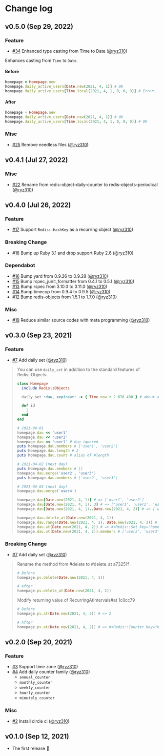 # Change log

## v0.5.0 (Sep 29, 2022)

### Feature

- [#34](https://github.com/ryz310/redis-object-daily-counter/pull/34) Enhanced type casting from Time to Date ([@ryz310](https://github.com/ryz310))

Enhances casting from `Time` to `Date`.

#### Before

```rb
homepage = Homepage.new
homepage.daily_active_users[Date.new(2021, 4, 1)] # OK
homepage.daily_active_users[Time.local(2021, 4, 1, 0, 0, 0)] # Error!
```

#### After

```rb
homepage = Homepage.new
homepage.daily_active_users[Date.new(2021, 4, 1)] # OK
homepage.daily_active_users[Time.local(2021, 4, 1, 0, 0, 0)] # OK
```

### Misc

- [#25](https://github.com/ryz310/redis-object-daily-counter/pull/25) Remove needless files ([@ryz310](https://github.com/ryz310))

## v0.4.1 (Jul 27, 2022)

### Misc

- [#22](https://github.com/ryz310/redis-objects-periodical/pull/22) Rename from redis-object-daily-counter to redis-objects-periodical ([@ryz310](https://github.com/ryz310))

## v0.4.0 (Jul 26, 2022)

### Feature

- [#17](https://github.com/ryz310/redis-objects-periodical/pull/17) Support `Redis::HashKey` as a recurring object ([@ryz310](https://github.com/ryz310))

### Breaking Change

- [#18](https://github.com/ryz310/redis-objects-periodical/pull/18) Bump up Ruby 3.1 and drop support Ruby 2.6 ([@ryz310](https://github.com/ryz310))

### Dependabot

- [#16](https://github.com/ryz310/redis-objects-periodical/pull/16) Bump yard from 0.9.26 to 0.9.28 ([@ryz310](https://github.com/ryz310))
- [#15](https://github.com/ryz310/redis-objects-periodical/pull/15) Bump rspec_junit_formatter from 0.4.1 to 0.5.1 ([@ryz310](https://github.com/ryz310))
- [#13](https://github.com/ryz310/redis-objects-periodical/pull/13) Bump rspec from 3.10.0 to 3.11.0 ([@ryz310](https://github.com/ryz310))
- [#14](https://github.com/ryz310/redis-objects-periodical/pull/14) Bump timecop from 0.9.4 to 0.9.5 ([@ryz310](https://github.com/ryz310))
- [#12](https://github.com/ryz310/redis-objects-periodical/pull/12) Bump redis-objects from 1.5.1 to 1.7.0 ([@ryz310](https://github.com/ryz310))

### Misc

- [#19](https://github.com/ryz310/redis-objects-periodical/pull/19) Reduce similar source codes with meta programming ([@ryz310](https://github.com/ryz310))

## v0.3.0 (Sep 23, 2021)

### Feature

- [#7](https://github.com/ryz310/redis-objects-periodical/pull/7) Add daily set ([@ryz310](https://github.com/ryz310))

> You can use `daily_set` in addition to the standard features of Redis::Objects.
>
> ```rb
> class Homepage
>   include Redis::Objects
>
>   daily_set :dau, expireat: -> { Time.now + 2_678_400 } # about a month
>
>   def id
>     1
>   end
> end
>
> # 2021-04-01
> homepage.dau << 'user1'
> homepage.dau << 'user2'
> homepage.dau << 'user1' # dup ignored
> puts homepage.dau.members # ['user1', 'user2']
> puts homepage.dau.length # 2
> puts homepage.dau.count # alias of #length
>
> # 2021-04-02 (next day)
> puts homepage.dau.members # []
> homepage.dau.merge('user2', 'user3')
> puts homepage.dau.members # ['user2', 'user3']
>
> # 2021-04-03 (next day)
> homepage.dau.merge('user4')
>
> homepage.dau[Date.new(2021, 4, 1)] # => ['user1', 'user2']
> homepage.dau[Date.new(2021, 4, 1), 3] # => ['user1', 'user2', 'user3', 'user4']
> homepage.dau[Date.new(2021, 4, 1)..Date.new(2021, 4, 2)] # => ['user1', 'user2', 'user3']
>
> homepage.dau.delete_at(Date.new(2021, 4, 1))
> homepage.dau.range(Date.new(2021, 4, 1), Date.new(2021, 4, 3)) # => ['user2', 'user3', 'user4']
> homepage.dau.at(Date.new(2021, 4, 2)) # => #<Redis::Set key="homepage:1:dau:2021-04-02">
> homepage.dau.at(Date.new(2021, 4, 2)).members # ['user2', 'user3']
> ```

### Breaking Change

- [#7](https://github.com/ryz310/redis-objects-periodical/pull/7) Add daily set ([@ryz310](https://github.com/ryz310))

> Rename the method from #delete to #delete_at a73251f
>
> ```rb
> # Before
> homepage.pv.delete(Date.new(2021, 4, 1))
>
> # After
> homepage.pv.delete_at(Date.new(2021, 4, 1))
> ```
>
> Modify returning value of RecurringAtIntervals#at 1c8cc79
>
> ```rb
> # Before
> homepage.pv.at(Date.new(2021, 4, 2)) # => 2
>
> # After
> homepage.pv.at(Date.new(2021, 4, 2)) # => #<Redis::Counter key="homepage:1:pv:2021-04-02">
> ```

## v0.2.0 (Sep 20, 2021)

### Feature

- [#3](https://github.com/ryz310/redis-objects-periodical/pull/3) Support time zone ([@ryz310](https://github.com/ryz310))
- [#4](https://github.com/ryz310/redis-objects-periodical/pull/4) Add daily counter family ([@ryz310](https://github.com/ryz310))
  - `annual_counter`
  - `monthly_counter`
  - `weekly_counter`
  - `hourly_counter`
  - `minutely_counter`

### Misc

- [#2](https://github.com/ryz310/redis-objects-periodical/pull/2) Install circle ci ([@ryz310](https://github.com/ryz310))

## v0.1.0 (Sep 12, 2021)

- The first release :tada:

